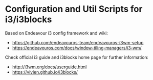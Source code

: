 # Configuration and Util Scripts for i3/i3blocks

Based on Endeavour i3 config framework and wiki:
- https://github.com/endeavouros-team/endeavouros-i3wm-setup
- https://endeavouros.com/docs/window-tiling-managers/i3-wm/

Check official i3 guide and i3blocks home page for further information:
- http://i3wm.org/docs/userguide.html
- https://vivien.github.io/i3blocks/


